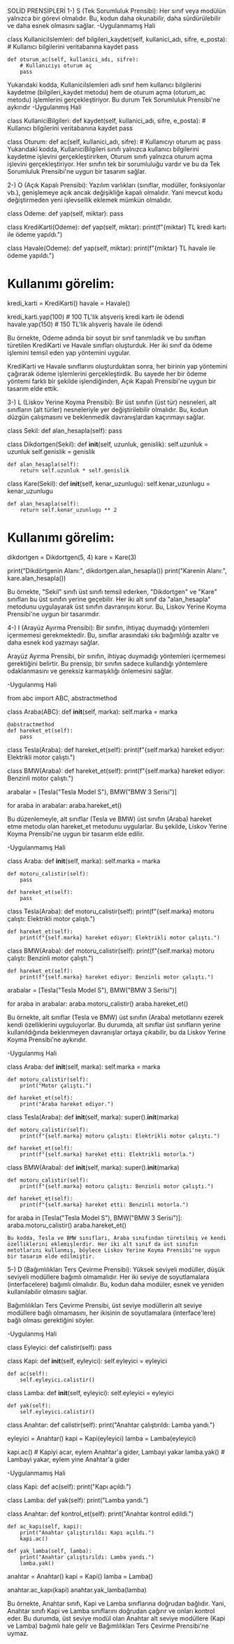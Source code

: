 SOLİD PRENSİPLERİ 
1-) S (Tek Sorumluluk Prensibi): Her sınıf veya modülün yalnızca bir görevi olmalıdır. Bu, kodun daha okunabilir, daha sürdürülebilir ve daha esnek olmasını sağlar.
-Uygulanmamış Hali

class KullaniciIslemleri:
    def bilgileri_kaydet(self, kullanici_adı, sifre, e_posta):
        # Kullanıcı bilgilerini veritabanına kaydet
        pass
    
    def oturum_ac(self, kullanici_adı, sifre):
        # Kullanıcıyı oturum aç
        pass

Yukarıdaki kodda, KullaniciIslemleri adlı sınıf hem kullanıcı bilgilerini kaydetme (bilgileri_kaydet metodu) hem de oturum açma (oturum_ac metodu) işlemlerini gerçekleştiriyor. 
Bu durum Tek Sorumluluk Prensibi'ne aykırıdır
-Uygulanmış Hali

class KullaniciBilgileri:
    def kaydet(self, kullanici_adı, sifre, e_posta):
        # Kullanıcı bilgilerini veritabanına kaydet
        pass

class Oturum:
    def ac(self, kullanici_adı, sifre):
        # Kullanıcıyı oturum aç
        pass
Yukarıdaki kodda, KullaniciBilgileri sınıfı yalnızca kullanıcı bilgilerini kaydetme işlevini gerçekleştirirken, Oturum sınıfı yalnızca oturum açma işlevini gerçekleştiriyor.
Her sınıfın tek bir sorumluluğu vardır ve bu da Tek Sorumluluk Prensibi'ne uygun bir tasarım sağlar.

2-) O (Açık Kapalı Prensibi): Yazılım varlıkları (sınıflar, modüller, fonksiyonlar vb.), genişlemeye açık ancak değişikliğe kapalı olmalıdır. Yani mevcut kodu değiştirmeden yeni işlevsellik eklemek mümkün olmalıdır.

class Odeme:
    def yap(self, miktar):
        pass

class KrediKarti(Odeme):
    def yap(self, miktar):
        print(f"{miktar} TL kredi kartı ile ödeme yapıldı.")

class Havale(Odeme):
    def yap(self, miktar):
        print(f"{miktar} TL havale ile ödeme yapıldı.")

# Kullanımı görelim:
kredi_karti = KrediKarti()
havale = Havale()

kredi_karti.yap(100)  # 100 TL'lik alışveriş kredi kartı ile ödendi
havale.yap(150)       # 150 TL'lik alışveriş havale ile ödendi


Bu örnekte, Odeme adında bir soyut bir sınıf tanımladık ve bu sınıftan türetilen KrediKarti ve Havale sınıfları oluşturduk. Her iki sınıf da ödeme işlemini temsil eden yap yöntemini uygular.

KrediKarti ve Havale sınıflarını oluşturduktan sonra, her birinin yap yöntemini çağırarak ödeme işlemlerini gerçekleştirdik. Bu sayede her bir ödeme yöntemi farklı bir şekilde işlendiğinden, Açık Kapalı Prensibi'ne uygun bir tasarım elde ettik.


3-) L (Liskov Yerine Koyma Prensibi): Bir üst sınıfın (üst tür) nesneleri, alt sınıfların (alt türler) nesneleriyle yer değiştirilebilir olmalıdır. Bu, kodun düzgün çalışmasını ve beklenmedik davranışlardan kaçınmayı sağlar.

class Sekil:
    def alan_hesapla(self):
        pass

class Dikdortgen(Sekil):
    def __init__(self, uzunluk, genislik):
        self.uzunluk = uzunluk
        self.genislik = genislik
    
    def alan_hesapla(self):
        return self.uzunluk * self.genislik

class Kare(Sekil):
    def __init__(self, kenar_uzunlugu):
        self.kenar_uzunlugu = kenar_uzunlugu
    
    def alan_hesapla(self):
        return self.kenar_uzunlugu ** 2

# Kullanımı görelim:
dikdortgen = Dikdortgen(5, 4)
kare = Kare(3)

print("Dikdörtgenin Alanı:", dikdortgen.alan_hesapla()) 
print("Karenin Alanı:", kare.alan_hesapla()) 

Bu örnekte, "Sekil" sınıfı üst sınıfı temsil ederken, "Dikdortgen" ve "Kare" sınıfları bu üst sınıfın yerine geçebilir. Her iki alt sınıf da "alan_hesapla" metodunu uygulayarak üst sınıfın davranışını korur. 
Bu, Liskov Yerine Koyma Prensibi'ne uygun bir tasarımdır.

4-) I (Arayüz Ayırma Prensibi): Bir sınıfın, ihtiyaç duymadığı yöntemleri içermemesi gerekmektedir. Bu, sınıflar arasındaki sıkı bağımlılığı azaltır ve daha esnek kod yazmayı sağlar.

Arayüz Ayırma Prensibi, bir sınıfın, ihtiyaç duymadığı yöntemleri içermemesi gerektiğini belirtir. Bu prensip, bir sınıfın sadece kullandığı yöntemlere odaklanmasını ve gereksiz karmaşıklığı önlemesini sağlar.

-Uygulanmış Hali

from abc import ABC, abstractmethod

class Araba(ABC):
    def __init__(self, marka):
        self.marka = marka

    @abstractmethod
    def hareket_et(self):
        pass

class Tesla(Araba):
    def hareket_et(self):
        print(f"{self.marka} hareket ediyor: Elektrikli motor çalıştı.")

class BMW(Araba):
    def hareket_et(self):
        print(f"{self.marka} hareket ediyor: Benzinli motor çalıştı.")

arabalar = [Tesla("Tesla Model S"), BMW("BMW 3 Serisi")]

for araba in arabalar:
    araba.hareket_et()
    
Bu düzenlemeyle, alt sınıflar (Tesla ve BMW) üst sınıfın (Araba) hareket etme metodu olan hareket_et metodunu uygularlar.
Bu şekilde, Liskov Yerine Koyma Prensibi'ne uygun bir tasarım elde edilir.

-Uygulanmamış Hali

class Araba:
    def __init__(self, marka):
        self.marka = marka

    def motoru_calistir(self):
        pass

    def hareket_et(self):
        pass

class Tesla(Araba):
    def motoru_calistir(self):
        print(f"{self.marka} motoru çalıştı: Elektrikli motor çalıştı.")

    def hareket_et(self):
        print(f"{self.marka} hareket ediyor: Elektrikli motor çalıştı.")

class BMW(Araba):
    def motoru_calistir(self):
        print(f"{self.marka} motoru çalıştı: Benzinli motor çalıştı.")

    def hareket_et(self):
        print(f"{self.marka} hareket ediyor: Benzinli motor çalıştı.")

arabalar = [Tesla("Tesla Model S"), BMW("BMW 3 Serisi")]

for araba in arabalar:
    araba.motoru_calistir()
    araba.hareket_et()

Bu örnekte, alt sınıflar (Tesla ve BMW) üst sınıfın (Araba) metotlarını ezerek kendi özelliklerini uyguluyorlar. 
Bu durumda, alt sınıflar üst sınıfların yerine kullanıldığında beklenmeyen davranışlar ortaya çıkabilir, bu da Liskov Yerine Koyma Prensibi'ne aykırıdır.

-Uygulanmış Hali

class Araba:
    def __init__(self, marka):
        self.marka = marka

    def motoru_calistir(self):
        print("Motor çalıştı.")

    def hareket_et(self):
        print("Araba hareket ediyor.")

class Tesla(Araba):
    def __init__(self, marka):
        super().__init__(marka)

    def motoru_calistir(self):
        print(f"{self.marka} motoru çalıştı: Elektrikli motor çalıştı.")

    def hareket_et(self):
        print(f"{self.marka} hareket etti: Elektrikli motorla.")

class BMW(Araba):
    def __init__(self, marka):
        super().__init__(marka)

    def motoru_calistir(self):
        print(f"{self.marka} motoru çalıştı: Benzinli motor çalıştı.")

    def hareket_et(self):
        print(f"{self.marka} hareket etti: Benzinli motorla.")

for araba in [Tesla("Tesla Model S"), BMW("BMW 3 Serisi")]:
    araba.motoru_calistir()
    araba.hareket_et()

    Bu kodda, Tesla ve BMW sınıfları, Araba sınıfından türetilmiş ve kendi özelliklerini eklemişlerdir. Her iki alt sınıf da üst sınıfın metotlarını kullanmış, böylece Liskov Yerine Koyma Prensibi'ne uygun bir tasarım elde edilmiştir.

5-) D (Bağımlılıkları Ters Çevirme Prensibi): Yüksek seviyeli modüller, düşük seviyeli modüllere bağımlı olmamalıdır. Her iki seviye de soyutlamalara (interfacelere) bağımlı olmalıdır. Bu, kodun daha modüler, esnek ve yeniden kullanılabilir olmasını sağlar.

Bağımlılıkları Ters Çevirme Prensibi, üst seviye modüllerin alt seviye modüllere bağlı olmamasını, her ikisinin de soyutlamalara (interface'lere) bağlı olması gerektiğini söyler. 

-Uygulanmış Hali

class Eyleyici:
    def calistir(self):
        pass

class Kapi:
    def __init__(self, eyleyici):
        self.eyleyici = eyleyici

    def ac(self):
        self.eyleyici.calistir()

class Lamba:
    def __init__(self, eyleyici):
        self.eyleyici = eyleyici

    def yak(self):
        self.eyleyici.calistir()

class Anahtar:
    def calistir(self):
        print("Anahtar çalıştırıldı: Lamba yandı.")

eyleyici = Anahtar()
kapi = Kapi(eyleyici)
lamba = Lamba(eyleyici)

kapi.ac()   # Kapiyi acar, eylem Anahtar'a gider, Lambayi yakar
lamba.yak() # Lambayi yakar, eylem yine Anahtar'a gider

-Uygulanmamış Hali

class Kapi:
    def ac(self):
        print("Kapı açıldı.")

class Lamba:
    def yak(self):
        print("Lamba yandı.")

class Anahtar:
    def kontrol_et(self):
        print("Anahtar kontrol edildi.")

    def ac_kapı(self, kapi):
        print("Anahtar çalıştırıldı: Kapı açıldı.")
        kapi.ac()

    def yak_lamba(self, lamba):
        print("Anahtar çalıştırıldı: Lamba yandı.")
        lamba.yak()

anahtar = Anahtar()
kapi = Kapi()
lamba = Lamba()

anahtar.ac_kapı(kapi)
anahtar.yak_lamba(lamba)


Bu örnekte, Anahtar sınıfı, Kapi ve Lamba sınıflarına doğrudan bağlıdır. Yani, Anahtar sınıfı Kapi ve Lamba sınıflarını doğrudan çağırır ve onları kontrol eder. Bu durumda, üst seviye modül olan Anahtar alt seviye modüllere (Kapi ve Lamba) bağımlı hale gelir ve Bağımlılıkları Ters Çevirme Prensibi'ne uymaz.
